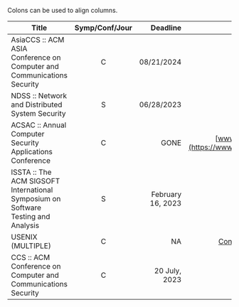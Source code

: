 Colons can be used to align columns.

| Title        | Symp/Conf/Jour         |   Deadline    | Link  |
| --------------------------- |:----:| -----------------------:|---:|
|AsiaCCS  ::  ACM ASIA Conference on Computer and Communications Security |    C        |    08/21/2024        |		[AsiaCCS](https://asiaccs2024.sutd.edu.sg/)		|
|NDSS ::    Network and Distributed System Security |   S   |    06/28/2023 | [ndss24](https://www.ndss-symposium.org/ndss2024/)|
|ACSAC  ::    Annual Computer Security Applications Conference | C |  GONE | [www.acsac.org](https://www.acsac.org/)|
|ISSTA :: The ACM SIGSOFT International Symposium on Software Testing and Analysis |S| February 16, 2023| [ISSTA2003](https://conf.researchr.org/home/issta-2023)|
|USENIX (MULTIPLE)|C|NA|[Conferences list](https://www.usenix.org/conferences)|
|CCS :: ACM Conference on Computer and Communications Security  |C|20 July, 2023| [CCS2023](https://www.sigsac.org/ccs/CCS2023/)|


